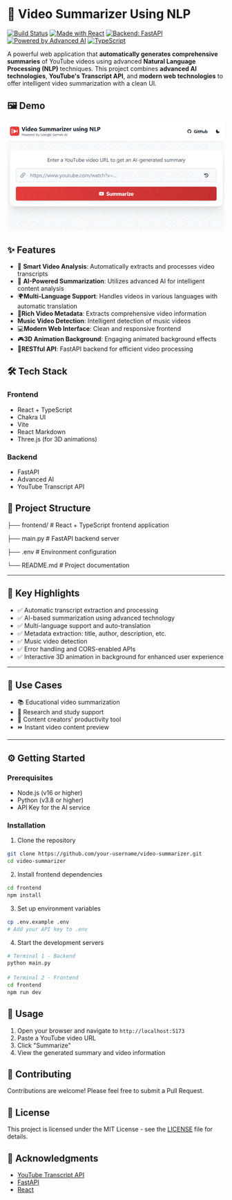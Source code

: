 # 🎥 Video Summarizer Using NLP

[![Build Status](https://img.shields.io/badge/build-passing-brightgreen.svg)](https://github.com/your-username/your-repo/actions)
[![Made with React](https://img.shields.io/badge/Frontend-React-blue)](https://reactjs.org/)
[![Backend: FastAPI](https://img.shields.io/badge/Backend-FastAPI-green)](https://fastapi.tiangolo.com/)
[![Powered by Advanced AI](https://img.shields.io/badge/AI-Advanced-blueviolet)](https://example.com/)
[![TypeScript](https://img.shields.io/badge/TypeScript-3178C6?style=flat&logo=typescript&logoColor=white)](https://www.typescriptlang.org/)

A powerful web application that **automatically generates comprehensive summaries** of YouTube videos using advanced **Natural Language Processing (NLP)** techniques. This project combines **advanced AI technologies**, **YouTube's Transcript API**, and **modern web technologies** to offer intelligent video summarization with a clean UI.

## 🖼️ Demo

![Video Summarizer Demo](demo.gif)

## ✨ Features

- 🎯 **Smart Video Analysis**: Automatically extracts and processes video transcripts
- 🤖 **AI-Powered Summarization**: Utilizes advanced AI for intelligent content analysis
- 🌍**Multi-Language Support**: Handles videos in various languages with automatic translation
- 🧠**Rich Video Metadata**: Extracts comprehensive video information
- **Music Video Detection**: Intelligent detection of music videos
- 💻**Modern Web Interface**: Clean and responsive frontend
- 🎮**3D Animation Background**: Engaging animated background effects
- 🔗**RESTful API**: FastAPI backend for efficient video processing

## 🛠️ Tech Stack

### Frontend
- React + TypeScript
- Chakra UI
- Vite
- React Markdown
- Three.js (for 3D animations)

### Backend
- FastAPI
- Advanced AI
- YouTube Transcript API

## 📁 Project Structure

├── frontend/ # React + TypeScript frontend application 

├── main.py # FastAPI backend server 

├── .env # Environment configuration 

└── README.md # Project documentation


---

## 🔑 Key Highlights

- ✅ Automatic transcript extraction and processing  
- ✅ AI-based summarization using advanced technology  
- ✅ Multi-language support and auto-translation  
- ✅ Metadata extraction: title, author, description, etc.  
- ✅ Music video detection  
- ✅ Error handling and CORS-enabled APIs  
- ✅ Interactive 3D animation in background for enhanced user experience

---

## 🎯 Use Cases

- 📚 Educational video summarization  
- 🔬 Research and study support  
- 🎥 Content creators' productivity tool   
- ⏩ Instant video content preview  

---

## ⚙️ Getting Started

### Prerequisites
- Node.js (v16 or higher)
- Python (v3.8 or higher)
- API Key for the AI service

### Installation

1. Clone the repository
```bash
git clone https://github.com/your-username/video-summarizer.git
cd video-summarizer
```

2. Install frontend dependencies
```bash
cd frontend
npm install
```

3. Set up environment variables
```bash
cp .env.example .env
# Add your API key to .env
```

4. Start the development servers
```bash
# Terminal 1 - Backend
python main.py

# Terminal 2 - Frontend
cd frontend
npm run dev
```

## 📝 Usage

1. Open your browser and navigate to `http://localhost:5173`
2. Paste a YouTube video URL
3. Click "Summarize"
4. View the generated summary and video information

## 🤝 Contributing

Contributions are welcome! Please feel free to submit a Pull Request.

## 📄 License

This project is licensed under the MIT License - see the [LICENSE](LICENSE) file for details.

## 🙏 Acknowledgments

- [YouTube Transcript API](https://github.com/jdepoix/youtube-transcript-api)
- [FastAPI](https://fastapi.tiangolo.com/)
- [React](https://reactjs.org/)
